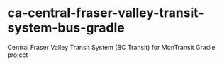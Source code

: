 # ca-central-fraser-valley-transit-system-bus-gradle
Central Fraser Valley Transit System (BC Transit) for MonTransit Gradle project
